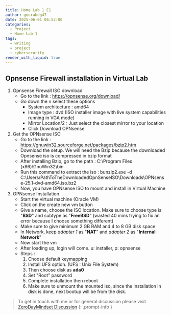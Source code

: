 ```yaml
---
title: Home Lab 1 E1
author: gourabdg47
date: 2025-06-01 06:53:00
categories:
  - Project
  - Home-Lab-1
tags:
  - writing
  - project
  - cybersecurity
render_with_liquid: true
---
```


## Opnsense Firewall  installation  in Virtual Lab

1. Opnsense Firewall ISO download 
	- Go to the link : https://opnsense.org/download/
	-  Go down the n select these options 
		- System architecture : amd64
		- Image type : dvd (ISO installer image with live system capabilities running in VGA mode)  
		- Mirror Location/2 : Just select the closest mirror to your location
		- Click Download OPNsense
2. Get the OPNsense ISO
	- Go to the link : https://gnuwin32.sourceforge.net/packages/bzip2.htm
	- Download the setup. We will need the Bzip because the downloaded Opnsense iso is compressed in bzip format
	- After installing Bzip, go to the path : C:\Program Files (x86)\GnuWin32\bin
	- Run this command to extract the iso :  bunzip2.exe -d C:\Users\PathToTheDownloadedOpnSenseISO\Downloads\OPNsense-25.1-dvd-amd64.iso.bz2
	- Now, you have OPNsense ISO to mount and install in Virtual Machine
3. OPNsense Installation
	- Start the virtual machine (Oracle VM)
	- Click on the create new vm button
	- Give a name, choose the ISO location. Make sure to choose type is "**BSD**" and subtype as "**FreeBSD**" (wasted 40 mins trying to fix an error because I choose something different)
	- Make sure to give minimum 2 GB RAM and 4 to 8 GB disk space
	- In Network, keep *adapter 1* as "**NAT**" and *adapter 2* as "**Internal Network**"
	- Now start the vm
	- After loading up, login will come. u: installer, p: opnsense
	- Steps :
		1. Choose default keymapping 
		2. Install UFS option. (UFS : Unix File System)
		3. Then choose disk as **ada0**
		4. Set "Root" password
		5. Complete installation then reboot
		6. Make sure to unmount the mounted iso, since the installation in disk is done, next bootup will be from the disk. 


> To get in touch with me or for general discussion please visit [ZeroDayMindset Discussion](https://github.com/orgs/X3N0-G0D/discussions) 
{: .prompt-info }
